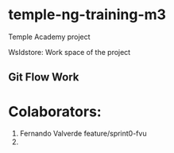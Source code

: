 # temple-ng-training-m3
Temple Academy project

WsIdstore: Work space of the project


## Git Flow Work

# Colaborators:

1. Fernando Valverde feature/sprint0-fvu
2. 
